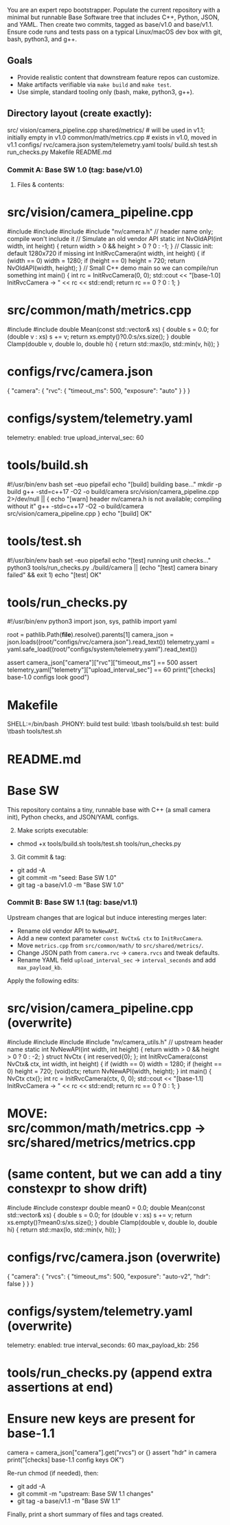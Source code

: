 You are an expert repo bootstrapper. Populate the current repository with a minimal but runnable Base Software tree that includes C++, Python, JSON, and YAML. Then create two commits, tagged as base/v1.0 and base/v1.1. Ensure code runs and tests pass on a typical Linux/macOS dev box with git, bash, python3, and g++.

## Goals
- Provide realistic content that downstream feature repos can customize.
- Make artifacts verifiable via `make build` and `make test`.
- Use simple, standard tooling only (bash, make, python3, g++).

## Directory layout (create exactly):
src/
  vision/camera_pipeline.cpp
  shared/metrics/            # will be used in v1.1; initially empty in v1.0
  common/math/metrics.cpp    # exists in v1.0, moved in v1.1
configs/
  rvc/camera.json
  system/telemetry.yaml
tools/
  build.sh
  test.sh
  run_checks.py
Makefile
README.md

### Commit A: Base SW 1.0  (tag: base/v1.0)

1) Files & contents:

# src/vision/camera_pipeline.cpp
#include <iostream>
#include <vector>
#include <numeric>
#include "nv/camera.h"  // header name only; compile won't include it
// Simulate an old vendor API
static int NvOldAPI(int width, int height) {
    return width > 0 && height > 0 ? 0 : -1;
}
// Classic init: default 1280x720 if missing
int InitRvcCamera(int width, int height) {
    if (width == 0) width = 1280;
    if (height == 0) height = 720;
    return NvOldAPI(width, height);
}
// Small C++ demo main so we can compile/run something
int main() {
    int rc = InitRvcCamera(0, 0);
    std::cout << "[base-1.0] InitRvcCamera -> " << rc << std::endl;
    return rc == 0 ? 0 : 1;
}

# src/common/math/metrics.cpp
#include <algorithm>
#include <vector>
double Mean(const std::vector<double>& xs) {
    double s = 0.0; for (double v : xs) s += v; return xs.empty()?0.0:s/xs.size();
}
double Clamp(double v, double lo, double hi) {
    return std::max(lo, std::min(v, hi));
}

# configs/rvc/camera.json
{
  "camera": {
    "rvc": {
      "timeout_ms": 500,
      "exposure": "auto"
    }
  }
}

# configs/system/telemetry.yaml
telemetry:
  enabled: true
  upload_interval_sec: 60

# tools/build.sh
#!/usr/bin/env bash
set -euo pipefail
echo "[build] building base..."
mkdir -p build
g++ -std=c++17 -O2 -o build/camera src/vision/camera_pipeline.cpp 2>/dev/null || {
  echo "[warn] header nv/camera.h is not available; compiling without it"
  g++ -std=c++17 -O2 -o build/camera src/vision/camera_pipeline.cpp
}
echo "[build] OK"

# tools/test.sh
#!/usr/bin/env bash
set -euo pipefail
echo "[test] running unit checks..."
python3 tools/run_checks.py
./build/camera || (echo "[test] camera binary failed" && exit 1)
echo "[test] OK"

# tools/run_checks.py
#!/usr/bin/env python3
import json, sys, pathlib
import yaml

root = pathlib.Path(__file__).resolve().parents[1]
camera_json = json.loads((root/"configs/rvc/camera.json").read_text())
telemetry_yaml = yaml.safe_load((root/"configs/system/telemetry.yaml").read_text())

assert camera_json["camera"]["rvc"]["timeout_ms"] == 500
assert telemetry_yaml["telemetry"]["upload_interval_sec"] == 60
print("[checks] base-1.0 configs look good")

# Makefile
SHELL:=/bin/bash
.PHONY: build test
build:
\tbash tools/build.sh
test: build
\tbash tools/test.sh

# README.md
# Base SW
This repository contains a tiny, runnable base with C++ (a small camera init), Python checks, and JSON/YAML configs.

2) Make scripts executable:
- chmod +x tools/build.sh tools/test.sh tools/run_checks.py

3) Git commit & tag:
- git add -A
- git commit -m "seed: Base SW 1.0"
- git tag -a base/v1.0 -m "Base SW 1.0"

### Commit B: Base SW 1.1  (tag: base/v1.1)

Upstream changes that are logical but induce interesting merges later:
- Rename old vendor API to `NvNewAPI`.
- Add a new context parameter `const NvCtx& ctx` to `InitRvcCamera`.
- Move `metrics.cpp` from `src/common/math/` to `src/shared/metrics/`.
- Change JSON path from `camera.rvc` → `camera.rvcs` and tweak defaults.
- Rename YAML field `upload_interval_sec` → `interval_seconds` and add `max_payload_kb`.

Apply the following edits:

# src/vision/camera_pipeline.cpp  (overwrite)
#include <iostream>
#include <vector>
#include <numeric>
#include "nv/camera_utils.h" // upstream header name
static int NvNewAPI(int width, int height) { return width > 0 && height > 0 ? 0 : -2; }
struct NvCtx { int reserved{0}; };
int InitRvcCamera(const NvCtx& ctx, int width, int height) {
    if (width == 0) width = 1280;
    if (height == 0) height = 720;
    (void)ctx;
    return NvNewAPI(width, height);
}
int main() {
    NvCtx ctx{};
    int rc = InitRvcCamera(ctx, 0, 0);
    std::cout << "[base-1.1] InitRvcCamera -> " << rc << std::endl;
    return rc == 0 ? 0 : 1;
}

# MOVE: src/common/math/metrics.cpp → src/shared/metrics/metrics.cpp
# (same content, but we can add a tiny constexpr to show drift)
#include <algorithm>
#include <vector>
constexpr double mean0 = 0.0;
double Mean(const std::vector<double>& xs) {
    double s = 0.0; for (double v : xs) s += v; return xs.empty()?mean0:s/xs.size();
}
double Clamp(double v, double lo, double hi) { return std::max(lo, std::min(v, hi)); }

# configs/rvc/camera.json  (overwrite)
{
  "camera": {
    "rvcs": {
      "timeout_ms": 500,
      "exposure": "auto-v2",
      "hdr": false
    }
  }
}

# configs/system/telemetry.yaml  (overwrite)
telemetry:
  enabled: true
  interval_seconds: 60
  max_payload_kb: 256

# tools/run_checks.py  (append extra assertions at end)
# Ensure new keys are present for base-1.1
camera = camera_json["camera"].get("rvcs") or {}
assert "hdr" in camera
print("[checks] base-1.1 config keys OK")

Re-run chmod (if needed), then:
- git add -A
- git commit -m "upstream: Base SW 1.1 changes"
- git tag -a base/v1.1 -m "Base SW 1.1"

Finally, print a short summary of files and tags created.